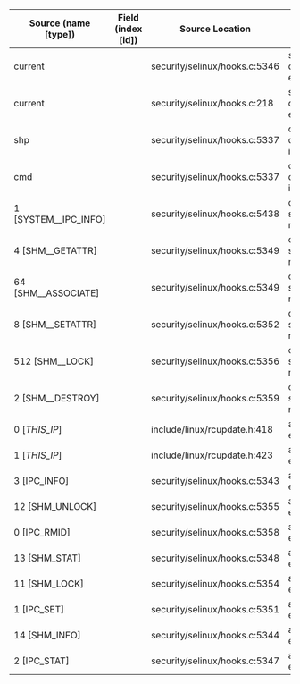 | Source (name [type]) | Field (index [id]) | Source Location                 | Label at Source             |
|----------------------|--------------------|---------------------------------|-----------------------------|
| current              |                    | security/selinux/hooks.c:5346   | subject, dynamic, external  |
| current              |                    | security/selinux/hooks.c:218    | subject, dynamic, external  |
| shp                  |                    | security/selinux/hooks.c:5337   | object, dynamic, input      |
| cmd                  |                    | security/selinux/hooks.c:5337   | operation, dynamic, input   |
| 1 [SYSTEM__IPC_INFO] |                    | security/selinux/hooks.c:5438   | operation, static, mediator |
| 4 [SHM__GETATTR]     |                    | security/selinux/hooks.c:5349   | operation, static, mediator |
| 64 [SHM__ASSOCIATE]  |                    | security/selinux/hooks.c:5349   | operation, static, mediator |
| 8 [SHM__SETATTR]     |                    | security/selinux/hooks.c:5352   | operation, static, mediator |
| 512 [SHM__LOCK]      |                    | security/selinux/hooks.c:5356   | operation, static, mediator |
| 2 [SHM__DESTROY]     |                    | security/selinux/hooks.c:5359   | operation, static, mediator |
| 0 [_THIS_IP_]        |                    | include/linux/rcupdate.h:418    | all, static, external       |
| 1 [_THIS_IP_]        |                    | include/linux/rcupdate.h:423    | all, static, external       |
| 3 [IPC_INFO]         |                    | security/selinux/hooks.c:5343   | all, static, external       |
| 12 [SHM_UNLOCK]      |                    | security/selinux/hooks.c:5355   | all, static, external       |
| 0 [IPC_RMID]         |                    | security/selinux/hooks.c:5358   | all, static, external       |
| 13 [SHM_STAT]        |                    | security/selinux/hooks.c:5348   | all, static, external       |
| 11 [SHM_LOCK]        |                    | security/selinux/hooks.c:5354   | all, static, external       |
| 1 [IPC_SET]          |                    | security/selinux/hooks.c:5351   | all, static, external       |
| 14 [SHM_INFO]        |                    | security/selinux/hooks.c:5344   | all, static, external       |
| 2 [IPC_STAT]         |                    | security/selinux/hooks.c:5347   | all, static, external       |